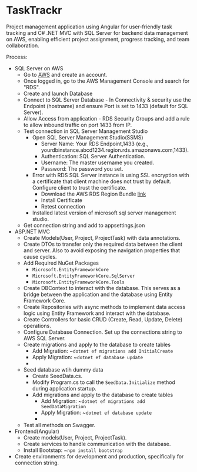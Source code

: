 # TaskTrackr
Project management application using Angular for user-friendly task tracking and C# .NET MVC with SQL Server for backend data management on AWS, enabling efficient project assignment, progress tracking, and team collaboration.

Process:
<ul>
  <li>SQL Server on AWS
    <ul>
      <li>Go to <a href="https://aws.amazon.com/">AWS</a> and create an account.</li>
      <li>Once logged in, go to the AWS Management Console and search for "RDS". </li>
      <li>Create and launch Database</li>
      <li>Connect to SQL Server Database - In Connectivity & security use the Endpoint (hostname) and ensure Port is set to 1433 (default for SQL Server).</li>
      <li>Allow Access from application - RDS Security Groups and add a rule to allow inbound traffic on port 1433 from IP.</li>
      <li>Test connection in SQL Server Management Studio
        <ul>
          <li>Open SQL Server Management Studio(SSMS)
            <ul>
              <li>Server Name: Your RDS Endpoint,1433 (e.g., yourdbinstance.abcd1234.region.rds.amazonaws.com,1433).</li>
              <li>Authentication: SQL Server Authentication.</li>
              <li>Username: The master username you created.</li>
              <li>Password: The password you set.</li>
            </ul>
          </li>
          <li>Error with RDS SQL Server instance is using SSL encryption with a certificate that client machine does not trust by default. Configure client to trust the certificate.
            <ul>
              <li>Download the AWS RDS Region Bundle <a href="https://docs.aws.amazon.com/AmazonRDS/latest/UserGuide/UsingWithRDS.SSL.html">link</a></li>
              <li>Install Certificate</li>
              <li>Retest connection</li>
            </ul>
            <li>Installed latest version of microsoft sql server management studio.</li>
          </li>
        </ul>
      </li>
      <li>Get connection string and add to appsettings.json</li>
    </ul>
  </li>
  <li>ASP.NET MVC
    <ul>
      <li>Create Models(User, Project, ProjectTask) with data annotations.</li>
      <li>Create DTOs to transfer only the required data between the client and server. Also to avoid exposing the navigation properties that cause cycles.</li>
      <li>Add Required NuGet Packages
        <ul>
          <li><code>Microsoft.EntityFrameworkCore</code></li>
          <li><code>Microsoft.EntityFrameworkCore.SqlServer</code></li>
          <li><code>Microsoft.EntityFrameworkCore.Tools</code></li>
        </ul>
      </li>
      <li>Create DBContext to interact with the database. This serves as a bridge between the application and the database using Entity Framework Core.</li>
      <li>Create Repositories with async methods to implement data access logic using Entity Framework and interact with the database.</li>
      <li>Create Controllers for basic CRUD (Create, Read, Update, Delete) operations.</li>
      <li>Configure Database Connection. Set up the connections string to AWS SQL Server.</li>
      <li>Create migrations and apply to the database to create tables
        <ul>
          <li>Add Migration: ~<code>dotnet ef migrations add InitialCreate</code></li>
          <li>Apply Migration: ~<code>dotnet ef database update</code></li>
          <li></li>
        </ul>
      </li>
      <li>Seed database wtih dummy data
        <ul>
          <li>Create SeedData.cs.</li>
          <li>Modify Program.cs to call the <code>SeedData.Initialize</code> method during application startup.</li>
          <li>Add migrations and apply to the database to create tables
            <ul>
              <li>Add Migration: ~<code>dotnet ef migrations add SeedDataMigration</code></li>
              <li>Apply Migration: ~<code>dotnet ef database update</code></li>
              <li></li>
            </ul>
          </li>
        </ul>
      </li>
      <li>Test all methods on Swagger.</li>
    </ul>
  </li>
  <li>Frontend(Angular)
    <ul>
      <li>Create models(User, Project, ProjectTask).</li>
      <li>Create services to handle communication with the database.</li>
      <li>Install Bootstap: ~<code>npm install bootstrap</code></li>
    </ul>
  </li>
  <li>Create environments for development and production, specifically for connection string.</li>
</ul>